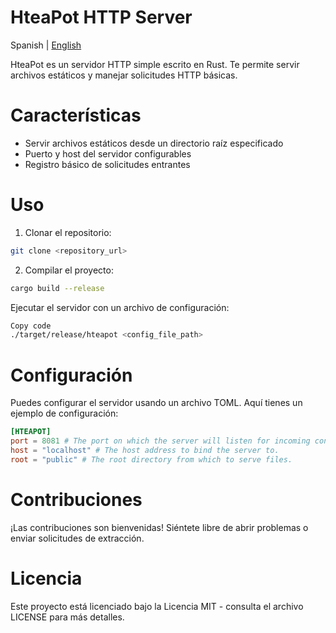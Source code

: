 # HteaPot HTTP Server
Spanish | [English](README.md)

HteaPot es un servidor HTTP simple escrito en Rust. Te permite servir archivos estáticos y manejar solicitudes HTTP básicas.

# Características

 - Servir archivos estáticos desde un directorio raíz especificado
 - Puerto y host del servidor configurables
 - Registro básico de solicitudes entrantes

# Uso

1. Clonar el repositorio:
```bash
git clone <repository_url>
```

2. Compilar el proyecto:
```bash
cargo build --release
```
Ejecutar el servidor con un archivo de configuración:
```bash
Copy code
./target/release/hteapot <config_file_path>
```
# Configuración

Puedes configurar el servidor usando un archivo TOML. Aquí tienes un ejemplo de configuración:

```toml
[HTEAPOT]
port = 8081 # The port on which the server will listen for incoming connections.
host = "localhost" # The host address to bind the server to. 
root = "public" # The root directory from which to serve files.
```
# Contribuciones

¡Las contribuciones son bienvenidas! Siéntete libre de abrir problemas o enviar solicitudes de extracción.

# Licencia

Este proyecto está licenciado bajo la Licencia MIT - consulta el archivo LICENSE para más detalles.